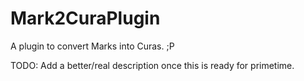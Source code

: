 # Mark2CuraPlugin
A plugin to convert Marks into Curas. ;P

TODO: Add a better/real description once this is ready for primetime.
